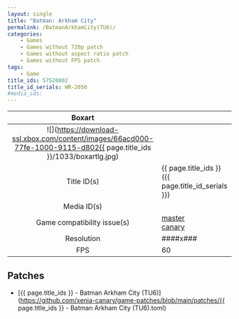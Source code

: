 ```yaml
---
layout: single
title: "Batman: Arkham City"
permalink: /BatmanArkhamCity(TU6)/
categories:
    - Games
    - Games without 720p patch
    - Games without aspect ratio patch
    - Games without FPS patch
tags:
    - Game
title_ids: 57520802
title_id_serials: WR-2050
#media_ids:
---
```


| Boxart                      |                                                                                        |
| :----:                      | :-                                                                                     |
| ![](https://download-ssl.xbox.com/content/images/66acd000-77fe-1000-9115-d802{{ page.title_ids }}/1033/boxartlg.jpg) |
| Title ID(s)                 | {{ page.title_ids }} ({{ page.title_id_serials }})                                     |
| Media ID(s)                 |                                                                    |
| Game compatibility issue(s) | [master](https://github.com/xenia-project/game-compatibility/issues/)<br>[canary](https://github.com/xenia-canary/game-compatibility/issues/) |
| Resolution                  | ####x###                                                                               |
| FPS                         | 60                                                                                     |

## Patches
* [{{ page.title_ids }} - Batman Arkham City (TU6)](https://github.com/xenia-canary/game-patches/blob/main/patches/{{ page.title_ids }} - Batman Arkham City (TU6).toml)

<!--This page was generated by a script. You can remove this comment once the page is verified to be free of mistakes.-->
